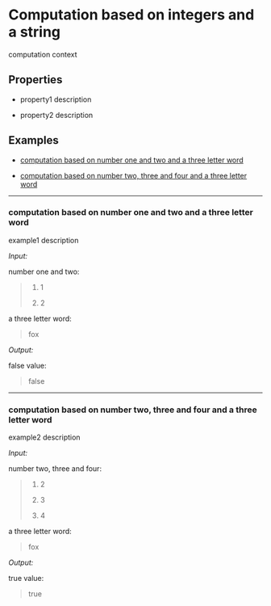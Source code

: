 # Computation based on integers and a string

computation context

## Properties

- property1 description

- property2 description

## Examples

- [computation based on number one and two and a three letter word](#computation-based-on-number-one-and-two-and-a-three-letter-word)

- [computation based on number two, three and four and a three letter word](#computation-based-on-number-two-three-and-four-and-a-three-letter-word)

---

### computation based on number one and two and a three letter word

example1 description

_Input:_

number one and two:

> 1. 1
>
> 1. 2

a three letter word:

> fox

_Output:_

false value:

> false

---

### computation based on number two, three and four and a three letter word

example2 description

_Input:_

number two, three and four:

> 1. 2
>
> 1. 3
>
> 1. 4

a three letter word:

> fox

_Output:_

true value:

> true

